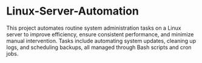 # Linux-Server-Automation
This project automates routine system administration tasks on a Linux server to improve efficiency, ensure consistent performance, and minimize manual intervention. Tasks include automating system updates, cleaning up logs, and scheduling backups, all managed through Bash scripts and cron jobs.
